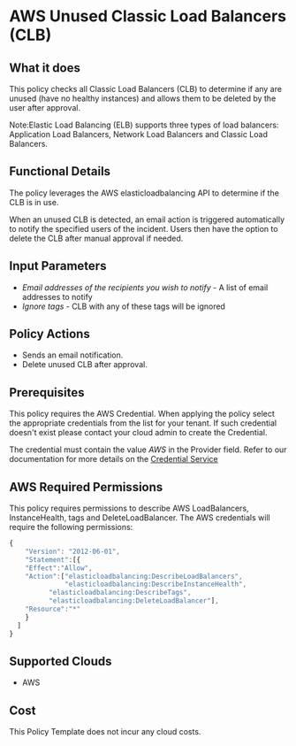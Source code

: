# AWS Unused Classic Load Balancers (CLB) 
 
## What it does
This policy checks all Classic Load Balancers (CLB) to determine if any are unused (have no healthy instances) and allows them to be deleted by the user after approval.

Note:Elastic Load Balancing (ELB) supports three types of load balancers: Application Load Balancers, Network Load Balancers and Classic Load Balancers.

## Functional Details
 
The policy leverages the AWS elasticloadbalancing API to determine if the CLB is in use.
 
When an unused CLB is detected, an email action is triggered automatically to notify the specified users of the incident. Users then have the option to delete the CLB after manual approval if needed.
 
## Input Parameters
 
- *Email addresses of the recipients you wish to notify* - A list of email addresses to notify
- *Ignore tags* - CLB with any of these tags will be ignored 

## Policy Actions

- Sends an email notification.
- Delete unused CLB after approval.

## Prerequisites

This policy requires the AWS Credential. When applying the policy select the appropriate credentials
from the list for your tenant. If such credential doesn't exist please contact your cloud admin to create the Credential.

The credential must contain the value *AWS* in the Provider field.
Refer to our documentation for more details on the [Credential Service](https://docs.rightscale.com/credentials/)

## AWS Required Permissions

This policy requires permissions to describe AWS LoadBalancers, InstanceHealth, tags and DeleteLoadBalancer.
The AWS credentials will require the following permissions:

```javascript
{
    "Version": "2012-06-01",
    "Statement":[{
    "Effect":"Allow",
    "Action":["elasticloadbalancing:DescribeLoadBalancers",
              "elasticloadbalancing:DescribeInstanceHealth",
	      "elasticloadbalancing:DescribeTags",
	      "elasticloadbalancing:DeleteLoadBalancer"],
    "Resource":"*"
    }
  ]
}
```

## Supported Clouds
 
- AWS
 
## Cost
 
This Policy Template does not incur any cloud costs.
